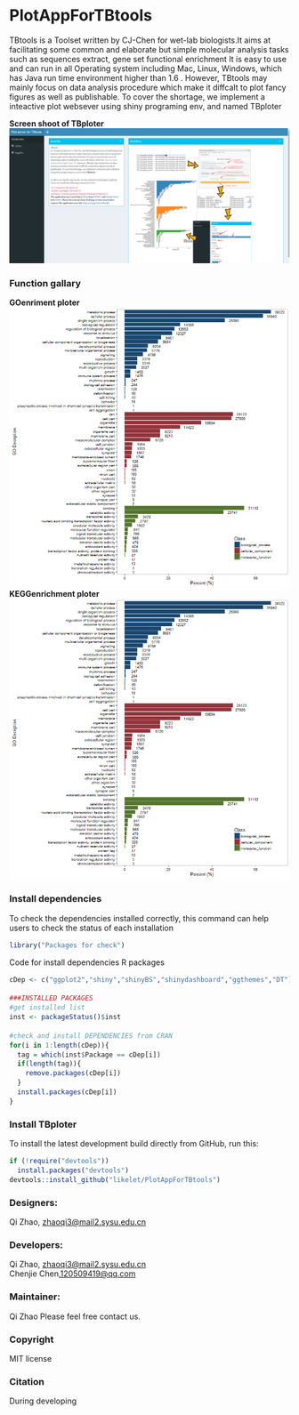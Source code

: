 # PlotAppForTBtools
TBtools is a Toolset written by CJ-Chen for wet-lab biologists.It aims at facilitating some common and elaborate but simple molecular analysis tasks such as sequences extract, gene set functional enrichment It is easy to use and can run in all Operating system including Mac, Linux, Windows, which has Java run time environment higher than 1.6 . However, TBtools may mainly focus on data analysis procedure which make it diffcalt to plot fancy figures as well as publishable. To cover the shortage, we implement a inteactive plot websever using shiny programing env, and named TBploter

**Screen shoot of TBploter**
<img src="inst/TBploter/www/image/screenshot.png">

### Function gallary
**GOenriment ploter**
<img src="inst/TBploter/www/image/GOanalysis.png">
**KEGGenrichment ploter**
<img src="inst/TBploter/www/image/GOanalysis.png">

### Install dependencies
To check the dependencies installed correctly, this command can help users to check the status of each installation<br/>
```R
library("Packages for check")
```
Code for install dependencies R packages 
```R
cDep <- c("ggplot2","shiny","shinyBS","shinydashboard","ggthemes","DT")

###INSTALLED PACKAGES
#get installed list
inst <- packageStatus()$inst

#check and install DEPENDENCIES from CRAN
for(i in 1:length(cDep)){
  tag = which(inst$Package == cDep[i])
  if(length(tag)){
    remove.packages(cDep[i])
  }
  install.packages(cDep[i])
}

```
### Install TBploter
To install the latest development build directly from GitHub, run this:

```R
if (!require("devtools"))
  install.packages("devtools")
devtools::install_github("likelet/PlotAppForTBtools")
```
### Designers:
Qi Zhao, zhaoqi3@mail2.sysu.edu.cn<br/>

### Developers:
Qi Zhao, zhaoqi3@mail2.sysu.edu.cn <br/>
Chenjie Chen,120509419@qq.com

### Maintainer:
Qi Zhao
Please feel free contact us. <br/>

### Copyright
MIT license

### Citation 
During developing